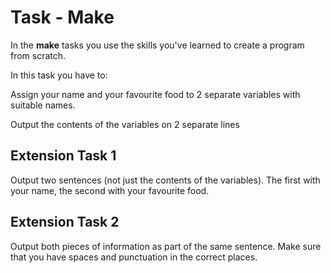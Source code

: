 # Task - Make

In the **make** tasks you use the skills you've learned to create a program from scratch.

In this task you have to:

Assign your name and your favourite food to 2 separate variables with suitable names.

Output the contents of the variables on 2 separate lines

## Extension Task 1

Output two sentences (not just the contents of the variables). The first with your name, the second with your favourite food.

## Extension Task 2

Output both pieces of information as part of the same sentence.
Make sure that you have spaces and punctuation in the correct places.

